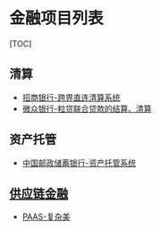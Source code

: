 # 金融项目列表
[TOC]

## 清算

- [招商银行-跨界直连清算系统](行业-金融/清算-招商银行跨境清算.md)
- [微众银行-粒贷联合贷款的结算、清算](行业-金融/清算-微众银行微粒贷.md)

## 资产托管

- [中国邮政储蓄银行-资产托管系统](行业-金融/资产托管-中国邮政储蓄银行.md)

## [供应链金融](概述-供应链金融.md)

- [PAAS-复杂美](行业-金融/综合金融服务-复杂美.md)

